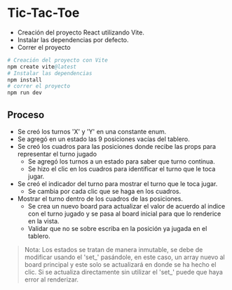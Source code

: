 # Tic-Tac-Toe

- Creación del proyecto React utilizando Vite.
- Instalar las dependencias por defecto.
- Correr el proyecto

```s
# Creación del proyecto con Vite
npm create vite@latest
# Instalar las dependencias
npm install
# correr el proyecto
npm run dev
```

## Proceso

- Se creó los turnos 'X' y 'Y' en una constante enum.
- Se agregó en un estado las 9 posiciones vacías del tablero.
- Se creó los cuadros para las posiciones donde recibe las props para representar el turno jugado
  - Se agregó los turnos a un estado para saber que turno continua.
  - Se hizo el clic en los cuadros para identificar el turno que le toca jugar.
- Se creó el indicador del turno para mostrar el turno que le toca jugar.
  - Se cambia por cada clic que se haga en los cuadros.
- Mostrar el turno dentro de los cuadros de las posiciones.
  - Se crea un nuevo board para actualizar el valor de acuerdo al indice con el turno jugado y se pasa al board inicial para que lo renderice en la vista.
  - Validar que no se sobre escriba en la posición ya jugada en el tablero.

> Nota: Los estados se tratan de manera inmutable, se debe de modificar usando el 'set_' pasándole, en este caso, un array nuevo al board principal y este solo se actualizará en donde se ha hecho el clic. Si se actualiza directamente sin utilizar el 'set_' puede que haya error al renderizar.
